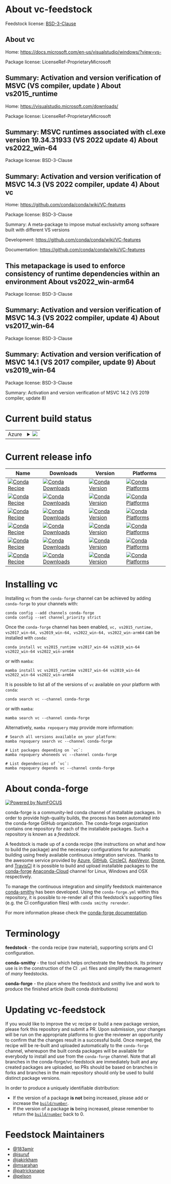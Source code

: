 About vc-feedstock
==================

Feedstock license: [BSD-3-Clause](https://github.com/conda-forge/vc-feedstock/blob/main/LICENSE.txt)

About vc
--------

Home: https://docs.microsoft.com/en-us/visualstudio/windows/?view=vs-

Package license: LicenseRef-ProprietaryMicrosoft

Summary: Activation and version verification of MSVC  (VS  compiler, update )
About vs2015_runtime
--------------------

Home: https://visualstudio.microsoft.com/downloads/

Package license: LicenseRef-ProprietaryMicrosoft

Summary: MSVC runtimes associated with cl.exe version 19.34.31933 (VS 2022 update 4)
About vs2022_win-64
-------------------



Package license: BSD-3-Clause

Summary: Activation and version verification of MSVC 14.3 (VS 2022 compiler, update 4)
About vc
--------

Home: https://github.com/conda/conda/wiki/VC-features

Package license: BSD-3-Clause

Summary: A meta-package to impose mutual exclusivity among software built with different VS versions

Development: https://github.com/conda/conda/wiki/VC-features

Documentation: https://github.com/conda/conda/wiki/VC-features

This metapackage is used to enforce consistency of runtime dependencies within an environment
About vs2022_win-arm64
----------------------



Package license: BSD-3-Clause

Summary: Activation and version verification of MSVC 14.3 (VS 2022 compiler, update 4)
About vs2017_win-64
-------------------



Package license: BSD-3-Clause

Summary: Activation and version verification of MSVC 14.1 (VS 2017 compiler, update 9)
About vs2019_win-64
-------------------



Package license: BSD-3-Clause

Summary: Activation and version verification of MSVC 14.2 (VS 2019 compiler, update 8)

Current build status
====================


<table>
    
  <tr>
    <td>Azure</td>
    <td>
      <details>
        <summary>
          <a href="https://dev.azure.com/conda-forge/feedstock-builds/_build/latest?definitionId=3629&branchName=main">
            <img src="https://dev.azure.com/conda-forge/feedstock-builds/_apis/build/status/vc-feedstock?branchName=main">
          </a>
        </summary>
        <table>
          <thead><tr><th>Variant</th><th>Status</th></tr></thead>
          <tbody><tr>
              <td>win_64_cl_version19.16.27033cross_t_h7a8626972c</td>
              <td>
                <a href="https://dev.azure.com/conda-forge/feedstock-builds/_build/latest?definitionId=3629&branchName=main">
                  <img src="https://dev.azure.com/conda-forge/feedstock-builds/_apis/build/status/vc-feedstock?branchName=main&jobName=win&configuration=win%20win_64_cl_version19.16.27033cross_t_h7a8626972c" alt="variant">
                </a>
              </td>
            </tr><tr>
              <td>win_64_cl_version19.28.29325cross_t_ha590b1728a</td>
              <td>
                <a href="https://dev.azure.com/conda-forge/feedstock-builds/_build/latest?definitionId=3629&branchName=main">
                  <img src="https://dev.azure.com/conda-forge/feedstock-builds/_apis/build/status/vc-feedstock?branchName=main&jobName=win&configuration=win%20win_64_cl_version19.28.29325cross_t_ha590b1728a" alt="variant">
                </a>
              </td>
            </tr><tr>
              <td>win_64_cl_version19.29.30139cross_t_h16fbe5123a</td>
              <td>
                <a href="https://dev.azure.com/conda-forge/feedstock-builds/_build/latest?definitionId=3629&branchName=main">
                  <img src="https://dev.azure.com/conda-forge/feedstock-builds/_apis/build/status/vc-feedstock?branchName=main&jobName=win&configuration=win%20win_64_cl_version19.29.30139cross_t_h16fbe5123a" alt="variant">
                </a>
              </td>
            </tr><tr>
              <td>win_64_cl_version19.33.31629cross_t_h7c0b0521c9</td>
              <td>
                <a href="https://dev.azure.com/conda-forge/feedstock-builds/_build/latest?definitionId=3629&branchName=main">
                  <img src="https://dev.azure.com/conda-forge/feedstock-builds/_apis/build/status/vc-feedstock?branchName=main&jobName=win&configuration=win%20win_64_cl_version19.33.31629cross_t_h7c0b0521c9" alt="variant">
                </a>
              </td>
            </tr><tr>
              <td>win_64_cl_version19.34.31933cross_t_ha1b23476d0</td>
              <td>
                <a href="https://dev.azure.com/conda-forge/feedstock-builds/_build/latest?definitionId=3629&branchName=main">
                  <img src="https://dev.azure.com/conda-forge/feedstock-builds/_apis/build/status/vc-feedstock?branchName=main&jobName=win&configuration=win%20win_64_cl_version19.34.31933cross_t_ha1b23476d0" alt="variant">
                </a>
              </td>
            </tr><tr>
              <td>win_64_cl_version19.34.31933cross_t_hce3d1cfb15</td>
              <td>
                <a href="https://dev.azure.com/conda-forge/feedstock-builds/_build/latest?definitionId=3629&branchName=main">
                  <img src="https://dev.azure.com/conda-forge/feedstock-builds/_apis/build/status/vc-feedstock?branchName=main&jobName=win&configuration=win%20win_64_cl_version19.34.31933cross_t_hce3d1cfb15" alt="variant">
                </a>
              </td>
            </tr><tr>
              <td>win_arm64_cl_version19.16.27033cros_h10441f7228</td>
              <td>
                <a href="https://dev.azure.com/conda-forge/feedstock-builds/_build/latest?definitionId=3629&branchName=main">
                  <img src="https://dev.azure.com/conda-forge/feedstock-builds/_apis/build/status/vc-feedstock?branchName=main&jobName=win&configuration=win%20win_arm64_cl_version19.16.27033cros_h10441f7228" alt="variant">
                </a>
              </td>
            </tr><tr>
              <td>win_arm64_cl_version19.28.29325cros_h5220c15796</td>
              <td>
                <a href="https://dev.azure.com/conda-forge/feedstock-builds/_build/latest?definitionId=3629&branchName=main">
                  <img src="https://dev.azure.com/conda-forge/feedstock-builds/_apis/build/status/vc-feedstock?branchName=main&jobName=win&configuration=win%20win_arm64_cl_version19.28.29325cros_h5220c15796" alt="variant">
                </a>
              </td>
            </tr><tr>
              <td>win_arm64_cl_version19.29.30139cros_h5ab1bbeecd</td>
              <td>
                <a href="https://dev.azure.com/conda-forge/feedstock-builds/_build/latest?definitionId=3629&branchName=main">
                  <img src="https://dev.azure.com/conda-forge/feedstock-builds/_apis/build/status/vc-feedstock?branchName=main&jobName=win&configuration=win%20win_arm64_cl_version19.29.30139cros_h5ab1bbeecd" alt="variant">
                </a>
              </td>
            </tr><tr>
              <td>win_arm64_cl_version19.33.31629cros_hc9d89599e7</td>
              <td>
                <a href="https://dev.azure.com/conda-forge/feedstock-builds/_build/latest?definitionId=3629&branchName=main">
                  <img src="https://dev.azure.com/conda-forge/feedstock-builds/_apis/build/status/vc-feedstock?branchName=main&jobName=win&configuration=win%20win_arm64_cl_version19.33.31629cros_hc9d89599e7" alt="variant">
                </a>
              </td>
            </tr><tr>
              <td>win_arm64_cl_version19.34.31933cros_h8344a86c8a</td>
              <td>
                <a href="https://dev.azure.com/conda-forge/feedstock-builds/_build/latest?definitionId=3629&branchName=main">
                  <img src="https://dev.azure.com/conda-forge/feedstock-builds/_apis/build/status/vc-feedstock?branchName=main&jobName=win&configuration=win%20win_arm64_cl_version19.34.31933cros_h8344a86c8a" alt="variant">
                </a>
              </td>
            </tr><tr>
              <td>win_arm64_cl_version19.34.31933cros_hcd8d0d9975</td>
              <td>
                <a href="https://dev.azure.com/conda-forge/feedstock-builds/_build/latest?definitionId=3629&branchName=main">
                  <img src="https://dev.azure.com/conda-forge/feedstock-builds/_apis/build/status/vc-feedstock?branchName=main&jobName=win&configuration=win%20win_arm64_cl_version19.34.31933cros_hcd8d0d9975" alt="variant">
                </a>
              </td>
            </tr>
          </tbody>
        </table>
      </details>
    </td>
  </tr>
</table>

Current release info
====================

| Name | Downloads | Version | Platforms |
| --- | --- | --- | --- |
| [![Conda Recipe](https://img.shields.io/badge/recipe-vc-green.svg)](https://anaconda.org/conda-forge/vc) | [![Conda Downloads](https://img.shields.io/conda/dn/conda-forge/vc.svg)](https://anaconda.org/conda-forge/vc) | [![Conda Version](https://img.shields.io/conda/vn/conda-forge/vc.svg)](https://anaconda.org/conda-forge/vc) | [![Conda Platforms](https://img.shields.io/conda/pn/conda-forge/vc.svg)](https://anaconda.org/conda-forge/vc) |
| [![Conda Recipe](https://img.shields.io/badge/recipe-vs2015_runtime-green.svg)](https://anaconda.org/conda-forge/vs2015_runtime) | [![Conda Downloads](https://img.shields.io/conda/dn/conda-forge/vs2015_runtime.svg)](https://anaconda.org/conda-forge/vs2015_runtime) | [![Conda Version](https://img.shields.io/conda/vn/conda-forge/vs2015_runtime.svg)](https://anaconda.org/conda-forge/vs2015_runtime) | [![Conda Platforms](https://img.shields.io/conda/pn/conda-forge/vs2015_runtime.svg)](https://anaconda.org/conda-forge/vs2015_runtime) |
| [![Conda Recipe](https://img.shields.io/badge/recipe-vs2017_win--64-green.svg)](https://anaconda.org/conda-forge/vs2017_win-64) | [![Conda Downloads](https://img.shields.io/conda/dn/conda-forge/vs2017_win-64.svg)](https://anaconda.org/conda-forge/vs2017_win-64) | [![Conda Version](https://img.shields.io/conda/vn/conda-forge/vs2017_win-64.svg)](https://anaconda.org/conda-forge/vs2017_win-64) | [![Conda Platforms](https://img.shields.io/conda/pn/conda-forge/vs2017_win-64.svg)](https://anaconda.org/conda-forge/vs2017_win-64) |
| [![Conda Recipe](https://img.shields.io/badge/recipe-vs2019_win--64-green.svg)](https://anaconda.org/conda-forge/vs2019_win-64) | [![Conda Downloads](https://img.shields.io/conda/dn/conda-forge/vs2019_win-64.svg)](https://anaconda.org/conda-forge/vs2019_win-64) | [![Conda Version](https://img.shields.io/conda/vn/conda-forge/vs2019_win-64.svg)](https://anaconda.org/conda-forge/vs2019_win-64) | [![Conda Platforms](https://img.shields.io/conda/pn/conda-forge/vs2019_win-64.svg)](https://anaconda.org/conda-forge/vs2019_win-64) |
| [![Conda Recipe](https://img.shields.io/badge/recipe-vs2022_win--64-green.svg)](https://anaconda.org/conda-forge/vs2022_win-64) | [![Conda Downloads](https://img.shields.io/conda/dn/conda-forge/vs2022_win-64.svg)](https://anaconda.org/conda-forge/vs2022_win-64) | [![Conda Version](https://img.shields.io/conda/vn/conda-forge/vs2022_win-64.svg)](https://anaconda.org/conda-forge/vs2022_win-64) | [![Conda Platforms](https://img.shields.io/conda/pn/conda-forge/vs2022_win-64.svg)](https://anaconda.org/conda-forge/vs2022_win-64) |
| [![Conda Recipe](https://img.shields.io/badge/recipe-vs2022_win--arm64-green.svg)](https://anaconda.org/conda-forge/vs2022_win-arm64) | [![Conda Downloads](https://img.shields.io/conda/dn/conda-forge/vs2022_win-arm64.svg)](https://anaconda.org/conda-forge/vs2022_win-arm64) | [![Conda Version](https://img.shields.io/conda/vn/conda-forge/vs2022_win-arm64.svg)](https://anaconda.org/conda-forge/vs2022_win-arm64) | [![Conda Platforms](https://img.shields.io/conda/pn/conda-forge/vs2022_win-arm64.svg)](https://anaconda.org/conda-forge/vs2022_win-arm64) |

Installing vc
=============

Installing `vc` from the `conda-forge` channel can be achieved by adding `conda-forge` to your channels with:

```
conda config --add channels conda-forge
conda config --set channel_priority strict
```

Once the `conda-forge` channel has been enabled, `vc, vs2015_runtime, vs2017_win-64, vs2019_win-64, vs2022_win-64, vs2022_win-arm64` can be installed with `conda`:

```
conda install vc vs2015_runtime vs2017_win-64 vs2019_win-64 vs2022_win-64 vs2022_win-arm64
```

or with `mamba`:

```
mamba install vc vs2015_runtime vs2017_win-64 vs2019_win-64 vs2022_win-64 vs2022_win-arm64
```

It is possible to list all of the versions of `vc` available on your platform with `conda`:

```
conda search vc --channel conda-forge
```

or with `mamba`:

```
mamba search vc --channel conda-forge
```

Alternatively, `mamba repoquery` may provide more information:

```
# Search all versions available on your platform:
mamba repoquery search vc --channel conda-forge

# List packages depending on `vc`:
mamba repoquery whoneeds vc --channel conda-forge

# List dependencies of `vc`:
mamba repoquery depends vc --channel conda-forge
```


About conda-forge
=================

[![Powered by
NumFOCUS](https://img.shields.io/badge/powered%20by-NumFOCUS-orange.svg?style=flat&colorA=E1523D&colorB=007D8A)](https://numfocus.org)

conda-forge is a community-led conda channel of installable packages.
In order to provide high-quality builds, the process has been automated into the
conda-forge GitHub organization. The conda-forge organization contains one repository
for each of the installable packages. Such a repository is known as a *feedstock*.

A feedstock is made up of a conda recipe (the instructions on what and how to build
the package) and the necessary configurations for automatic building using freely
available continuous integration services. Thanks to the awesome service provided by
[Azure](https://azure.microsoft.com/en-us/services/devops/), [GitHub](https://github.com/),
[CircleCI](https://circleci.com/), [AppVeyor](https://www.appveyor.com/),
[Drone](https://cloud.drone.io/welcome), and [TravisCI](https://travis-ci.com/)
it is possible to build and upload installable packages to the
[conda-forge](https://anaconda.org/conda-forge) [Anaconda-Cloud](https://anaconda.org/)
channel for Linux, Windows and OSX respectively.

To manage the continuous integration and simplify feedstock maintenance
[conda-smithy](https://github.com/conda-forge/conda-smithy) has been developed.
Using the ``conda-forge.yml`` within this repository, it is possible to re-render all of
this feedstock's supporting files (e.g. the CI configuration files) with ``conda smithy rerender``.

For more information please check the [conda-forge documentation](https://conda-forge.org/docs/).

Terminology
===========

**feedstock** - the conda recipe (raw material), supporting scripts and CI configuration.

**conda-smithy** - the tool which helps orchestrate the feedstock.
                   Its primary use is in the construction of the CI ``.yml`` files
                   and simplify the management of *many* feedstocks.

**conda-forge** - the place where the feedstock and smithy live and work to
                  produce the finished article (built conda distributions)


Updating vc-feedstock
=====================

If you would like to improve the vc recipe or build a new
package version, please fork this repository and submit a PR. Upon submission,
your changes will be run on the appropriate platforms to give the reviewer an
opportunity to confirm that the changes result in a successful build. Once
merged, the recipe will be re-built and uploaded automatically to the
`conda-forge` channel, whereupon the built conda packages will be available for
everybody to install and use from the `conda-forge` channel.
Note that all branches in the conda-forge/vc-feedstock are
immediately built and any created packages are uploaded, so PRs should be based
on branches in forks and branches in the main repository should only be used to
build distinct package versions.

In order to produce a uniquely identifiable distribution:
 * If the version of a package **is not** being increased, please add or increase
   the [``build/number``](https://docs.conda.io/projects/conda-build/en/latest/resources/define-metadata.html#build-number-and-string).
 * If the version of a package **is** being increased, please remember to return
   the [``build/number``](https://docs.conda.io/projects/conda-build/en/latest/resources/define-metadata.html#build-number-and-string)
   back to 0.

Feedstock Maintainers
=====================

* [@183amir](https://github.com/183amir/)
* [@isuruf](https://github.com/isuruf/)
* [@jakirkham](https://github.com/jakirkham/)
* [@msarahan](https://github.com/msarahan/)
* [@patricksnape](https://github.com/patricksnape/)
* [@pelson](https://github.com/pelson/)

